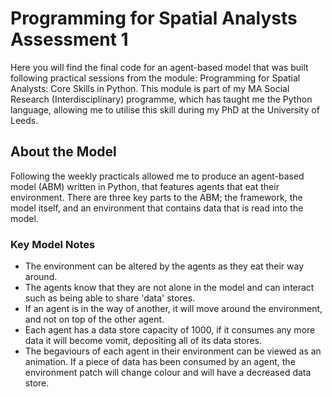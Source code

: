 # Programming for Spatial Analysts Assessment 1
Here you will find the final code for an agent-based model that was built following practical sessions from the module: Programming for Spatial Analysts: Core Skills in Python. This module is part of my MA Social Research (Interdisciplinary) programme, which has taught me the Python language, allowing me to utilise this skill during my PhD at the University of Leeds.

## About the Model
Following the weekly practicals allowed me to produce an agent-based model (ABM) written in Python, that features agents that eat their environment. There are three key parts to the ABM; the framework, the model itself, and an environment that contains data that is read into the model.

### Key Model Notes
* The environment can be altered by the agents as they eat their way around.
* The agents know that they are not alone in the model and can interact such as being able to share 'data' stores.
* If an agent is in the way of another, it will move around the environment, and not on top of the other agent.
* Each agent has a data store capacity of 1000, if it consumes any more data it will become vomit, depositing all of its data stores.
* The begaviours of each agent in their environment can be viewed as an animation. If a piece of data has been consumed by an agent, the environment patch will change colour and will have a decreased data store.
